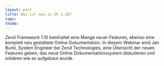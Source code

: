 ```yaml
---
layout: post
title: Was ist neu in ZF 1.10?
tags: 
thumb: 
---
```

Zend Framework 1.10 beinhaltet eine Menge neuer Features, ebenso eine komplett neu gestaltete Online Dokumentation.
In diesem Webinar wird Jan Burkl, System Engineer bei Zend Technologies, eine Übersicht der neuen Features geben, das neue Online Dokumentationssystem diskutieren und erklären wie es aufgebaut wurde. 

